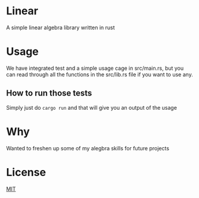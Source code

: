 # Linear
A simple linear algebra library written in rust

# Usage
We have integrated test and a simple usage cage in src/main.rs, but you can read through all the functions in the src/lib.rs file if you want to use any.

## How to run those tests
Simply just do
```cargo run``` and that will give you an output of the usage

# Why
Wanted to freshen up some of my alegbra skills for future projects

# License
[MIT](https://opensource.org/license/mit/)